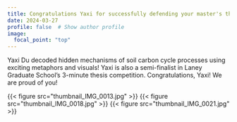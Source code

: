```yaml
---
title: Congratulations Yaxi for successfully defending your master's thesis
date: 2024-03-27
profile: false  # Show author profile
image:
  focal_point: "top"
---
```


Yaxi Du decoded hidden mechanisms of soil carbon cycle processes using exciting metaphors and visuals! Yaxi is also a semi-finalist in Laney Graduate School’s 3-minute thesis competition. Congratulations, Yaxi! We are proud of you!

{{< figure src="thumbnail_IMG_0013.jpg" >}}
{{< figure src="thumbnail_IMG_0018.jpg" >}}
{{< figure src="thumbnail_IMG_0021.jpg" >}}
